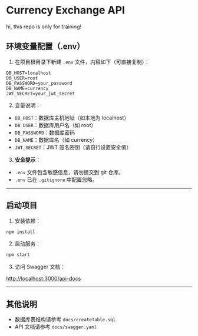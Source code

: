 # Currency Exchange API

hi, this repo is only for training!

## 环境变量配置（.env）

1. 在项目根目录下新建 `.env` 文件，内容如下（可直接复制）：

```env
DB_HOST=localhost
DB_USER=root
DB_PASSWORD=your_password
DB_NAME=currency
JWT_SECRET=your_jwt_secret
```

2. 变量说明：

- `DB_HOST`：数据库主机地址（如本地为 localhost）
- `DB_USER`：数据库用户名（如 root）
- `DB_PASSWORD`：数据库密码
- `DB_NAME`：数据库名（如 currency）
- `JWT_SECRET`：JWT 签名密钥（请自行设置安全值）

3. **安全提示**：

- `.env` 文件包含敏感信息，请勿提交到 git 仓库。
- `.env` 已在 `.gitignore` 中配置忽略。

---

## 启动项目

1. 安装依赖：

```bash
npm install
```

2. 启动服务：

```bash
npm start
```

3. 访问 Swagger 文档：

[http://localhost:3000/api-docs](http://localhost:3000/api-docs)

---

## 其他说明

- 数据库表结构请参考 `docs/createTable.sql`
- API 文档请参考 `docs/swagger.yaml`
